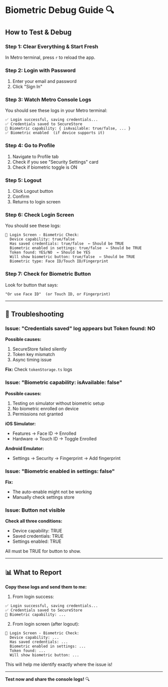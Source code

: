 # Biometric Debug Guide 🔍

## How to Test & Debug

### **Step 1: Clear Everything & Start Fresh**

In Metro terminal, press `r` to reload the app.

### **Step 2: Login with Password**

1. Enter your email and password
2. Click "Sign In"

### **Step 3: Watch Metro Console Logs**

You should see these logs in your Metro terminal:

```
✅ Login successful, saving credentials...
✅ Credentials saved to SecureStore
🔐 Biometric capability: { isAvailable: true/false, ... }
✅ Biometric enabled  (if device supports it)
```

### **Step 4: Go to Profile**

1. Navigate to Profile tab
2. Check if you see "Security Settings" card
3. Check if biometric toggle is ON

### **Step 5: Logout**

1. Click Logout button
2. Confirm
3. Returns to login screen

### **Step 6: Check Login Screen**

You should see these logs:

```
🔐 Login Screen - Biometric Check:
  Device capability: true/false
  Has saved credentials: true/false  ← Should be TRUE
  Biometric enabled in settings: true/false  ← Should be TRUE
  Token found: YES/NO  ← Should be YES
  Will show biometric button: true/false  ← Should be TRUE
  Biometric type: Face ID/Touch ID/Fingerprint
```

### **Step 7: Check for Biometric Button**

Look for button that says:
```
"Or use Face ID"  (or Touch ID, or Fingerprint)
```

---

## 🐛 Troubleshooting

### Issue: "Credentials saved" log appears but Token found: NO

**Possible causes:**
1. SecureStore failed silently
2. Token key mismatch
3. Async timing issue

**Fix:** Check `tokenStorage.ts` logs

### Issue: "Biometric capability: isAvailable: false"

**Possible causes:**
1. Testing on simulator without biometric setup
2. No biometric enrolled on device
3. Permissions not granted

**iOS Simulator:**
- Features → Face ID → Enrolled
- Hardware → Touch ID → Toggle Enrolled

**Android Emulator:**
- Settings → Security → Fingerprint → Add fingerprint

### Issue: "Biometric enabled in settings: false"

**Fix:** 
- The auto-enable might not be working
- Manually check settings store

### Issue: Button not visible

**Check all three conditions:**
- Device capability: TRUE
- Saved credentials: TRUE
- Settings enabled: TRUE

All must be TRUE for button to show.

---

## 📊 What to Report

**Copy these logs and send them to me:**

1. From login success:
```
✅ Login successful, saving credentials...
✅ Credentials saved to SecureStore
🔐 Biometric capability: ...
```

2. From login screen (after logout):
```
🔐 Login Screen - Biometric Check:
  Device capability: ...
  Has saved credentials: ...
  Biometric enabled in settings: ...
  Token found: ...
  Will show biometric button: ...
```

This will help me identify exactly where the issue is!

---

**Test now and share the console logs!** 🔍

